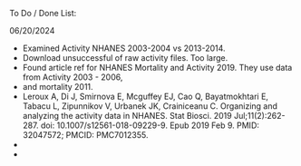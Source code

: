 To Do / Done List:

06/20/2024

- Examined Activity NHANES 2003-2004 vs 2013-2014.
- Download unsuccessful of raw activity files. Too large.
- Found article ref for NHANES Mortality and Activity 2019. They use data from Activity 2003 - 2006,  
- and mortality 2011. 
- Leroux A, Di J, Smirnova E, Mcguffey EJ, Cao Q, Bayatmokhtari E, Tabacu L, Zipunnikov V, Urbanek JK, Crainiceanu C. Organizing and analyzing the activity data in NHANES. Stat Biosci. 2019 Jul;11(2):262-287. doi: 10.1007/s12561-018-09229-9. Epub 2019 Feb 9. PMID: 32047572; PMCID: PMC7012355.
- 
-  

